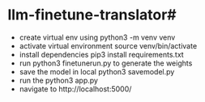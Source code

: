 # llm-finetune-translator#

- create virtual env using python3 -m venv venv
- activate virtual environment source venv/bin/activate
- install dependencies pip3 install requirements.txt
- run python3 finetunerun.py to generate the weights
- save the model in local python3 savemodel.py
- run the python3 app.py 
- navigate to http://localhost:5000/